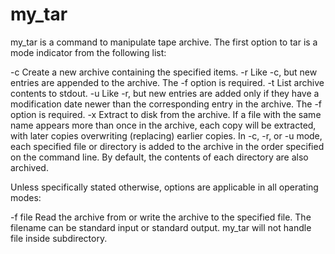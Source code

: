 # my_tar
my_tar is a command to manipulate tape archive. The first option to tar is a mode indicator from the following list:

-c Create a new archive containing the specified items.
-r Like -c, but new entries are appended to the archive. The -f option is required.
-t List archive contents to stdout.
-u Like -r, but new entries are added only if they have a modification date newer than the corresponding entry in the archive. The -f option is required.
-x Extract to disk from the archive. If a file with the same name appears more than once in the archive, each copy will be extracted, with later copies overwriting (replacing) earlier copies.
In -c, -r, or -u mode, each specified file or directory is added to the archive in the order specified on the command line. By default, the contents of each directory are also archived.

Unless specifically stated otherwise, options are applicable in all operating modes:

-f file Read the archive from or write the archive to the specified file. The filename can be standard input or standard output.
my_tar will not handle file inside subdirectory.
